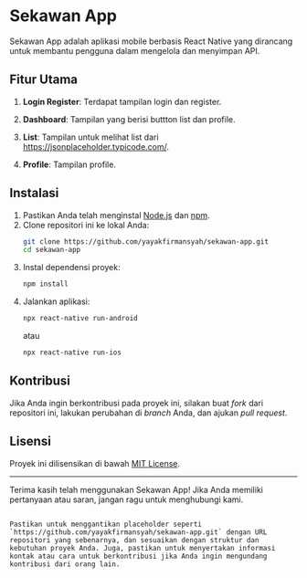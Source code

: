 # Sekawan App

Sekawan App adalah aplikasi mobile berbasis React Native yang dirancang untuk membantu pengguna dalam mengelola dan menyimpan API.

## Fitur Utama

1. **Login Register**: Terdapat tampilan login dan register.

2. **Dashboard**: Tampilan yang berisi buttton list dan profile.

3. **List**: Tampilan untuk melihat list dari https://jsonplaceholder.typicode.com/.

4. **Profile**: Tampilan profile.

## Instalasi

1. Pastikan Anda telah menginstal [Node.js](https://nodejs.org/) dan [npm](https://www.npmjs.com/).
2. Clone repositori ini ke lokal Anda:
   ```bash
   git clone https://github.com/yayakfirmansyah/sekawan-app.git
   cd sekawan-app
   ```
3. Instal dependensi proyek:
   ```bash
   npm install
   ```
4. Jalankan aplikasi:
   ```bash
   npx react-native run-android
   ```
   atau
   ```bash
   npx react-native run-ios
   ```

## Kontribusi

Jika Anda ingin berkontribusi pada proyek ini, silakan buat *fork* dari repositori ini, lakukan perubahan di *branch* Anda, dan ajukan *pull request*.

## Lisensi

Proyek ini dilisensikan di bawah [MIT License](LICENSE).

---

Terima kasih telah menggunakan Sekawan App! Jika Anda memiliki pertanyaan atau saran, jangan ragu untuk menghubungi kami.
```

Pastikan untuk menggantikan placeholder seperti `https://github.com/yayakfirmansyah/sekawan-app.git` dengan URL repositori yang sebenarnya, dan sesuaikan dengan struktur dan kebutuhan proyek Anda. Juga, pastikan untuk menyertakan informasi kontak atau cara untuk berkontribusi jika Anda ingin mengundang kontribusi dari orang lain.
